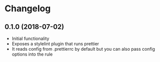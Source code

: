 # Changelog

## 0.1.0 (2018-07-02)

* Initial functionality
* Exposes a stylelint plugin that runs prettier
* It reads config from .prettierrc by default but you can also pass config options into the rule
